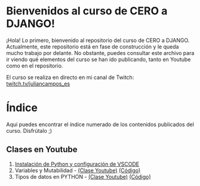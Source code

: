 # Bienvenidos al curso de CERO a DJANGO!
¡Hola! Lo primero, bienvenido al repositorio del curso de CERO a DJANGO.
Actualmente, este repositorio está en fase de construcción y le queda mucho trabajo por delante. No obstante, puedes consultar este archivo para ir viendo qué elementos del curso se han ido publicando, tanto en Youtube como en el repositorio.

El curso se realiza en directo en mi canal de Twitch: [twitch.tv/juliancampos_es](https://twitch.tv/juliancampos_es)


# Índice

Aquí puedes encontrar el índice numerado de los contenidos publicados del curso. Disfrútalo ;) 

## Clases en Youtube

 1. [Instalación de Python y configuración de VSCODE](https://youtu.be/xusfyrpJYgo)
 2. Variables y Mutabilidad - [(Clase Youtube)](https://youtu.be/oU2UtqNxGEc) [(Código)](https://github.com/juliancamposes/Python-desde-cero-a-Django/blob/main/lecciones/1.%20Tipos-de-datos.py)
 3. Tipos de datos en PYTHON - [(Clase Youtube)](https://youtu.be/CLZGibnqzsA) [(Código)](https://github.com/juliancamposes/Python-desde-cero-a-Django/blob/main/lecciones/1.%20Tipos-de-datos.py)

